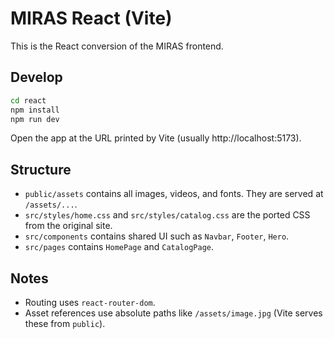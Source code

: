 # MIRAS React (Vite)

This is the React conversion of the MIRAS frontend.

## Develop

```bash
cd react
npm install
npm run dev
```

Open the app at the URL printed by Vite (usually http://localhost:5173).

## Structure

- `public/assets` contains all images, videos, and fonts. They are served at `/assets/...`.
- `src/styles/home.css` and `src/styles/catalog.css` are the ported CSS from the original site.
- `src/components` contains shared UI such as `Navbar`, `Footer`, `Hero`.
- `src/pages` contains `HomePage` and `CatalogPage`.

## Notes

- Routing uses `react-router-dom`.
- Asset references use absolute paths like `/assets/image.jpg` (Vite serves these from `public`).
